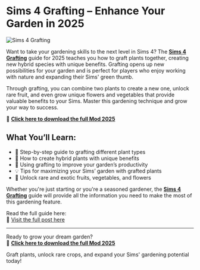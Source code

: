 # Sims 4 Grafting – Enhance Your Garden in 2025

![Sims 4 Grafting](https://sims4studiodownload.com/wp-content/uploads/2022/08/Sims-4-Grafting-1024x575.jpg)

Want to take your gardening skills to the next level in Sims 4? The **[Sims 4 Grafting](https://sims4studiodownload.com/grafting/)** guide for 2025 teaches you how to graft plants together, creating new hybrid species with unique benefits. Grafting opens up new possibilities for your garden and is perfect for players who enjoy working with nature and expanding their Sims' green thumb.

Through grafting, you can combine two plants to create a new one, unlock rare fruit, and even grow unique flowers and vegetables that provide valuable benefits to your Sims. Master this gardening technique and grow your way to success.

🌿 [**Click here to download the full Mod 2025**](https://sims4studiodownload.com/grafting/)

## What You’ll Learn:

- 🌱 Step-by-step guide to grafting different plant types  
- 🍇 How to create hybrid plants with unique benefits  
- 🏡 Using grafting to improve your garden’s productivity  
- 💡 Tips for maximizing your Sims’ garden with grafted plants  
- 🌟 Unlock rare and exotic fruits, vegetables, and flowers  

Whether you're just starting or you're a seasoned gardener, the **[Sims 4 Grafting](https://sims4studiodownload.com/grafting/)** guide will provide all the information you need to make the most of this gardening feature.

Read the full guide here:  
🔗 [Visit the full post here](https://sims4studiodownload.com/grafting/)

---

Ready to grow your dream garden?  
🌳 [**Click here to download the full Mod 2025**](https://sims4studiodownload.com/grafting/)

Graft plants, unlock rare crops, and expand your Sims' gardening potential today!
